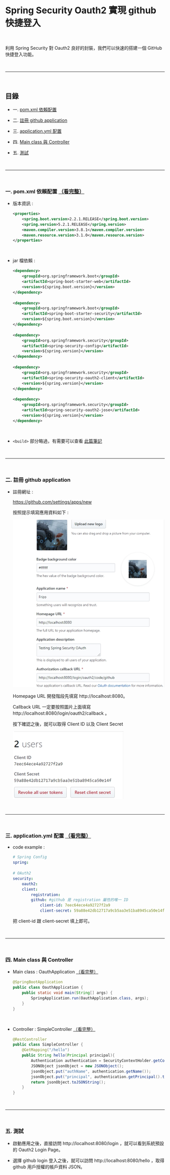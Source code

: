 # Spring Security Oauth2 實現 github 快捷登入

<br>

利用 Spring Security 對 Oauth2 良好的封裝，我們可以快速的搭建一個 GitHub 快捷登入功能。

<br>

---

<br>

## 目錄

* 一. [pom.xml 依賴配置](#pom)

* 二. [註冊 github application](#github)

* 三. [application.yml 配置](#yml)

* 四. [Main class 與 Controller](#etc)

* 五. [測試](#test)

<br>

---

<br>

<div id="pom">

### 一. pom.xml 依賴配置 [（看完整）](./learn-oauth\pom.xml)

* 版本資訊 : 
    ```xml
    <properties>
        <spring.boot.version>2.2.1.RELEASE</spring.boot.version>
        <spring.version>5.2.1.RELEASE</spring.version>
        <maven.compiler.version>3.8.1</maven.compiler.version>
        <maven.resource.version>3.1.0</maven.resource.version>
    </properties>
    ```

    <br>

* jar 檔依賴 : 

    ```xml
    <dependency>
        <groupId>org.springframework.boot</groupId>
        <artifactId>spring-boot-starter-web</artifactId>
        <version>${spring.boot.version}</version>
    </dependency>

    <dependency>
        <groupId>org.springframework.boot</groupId>
        <artifactId>spring-boot-starter-security</artifactId>
        <version>${spring.boot.version}</version>
    </dependency>

    <dependency>
        <groupId>org.springframework.security</groupId>
        <artifactId>spring-security-config</artifactId>
        <version>${spring.version}</version>
    </dependency>

    <dependency>
        <groupId>org.springframework.security</groupId>
        <artifactId>spring-security-oauth2-client</artifactId>
        <version>${spring.version}</version>
    </dependency>

    <dependency>
        <groupId>org.springframework.security</groupId>
        <artifactId>spring-security-oauth2-jose</artifactId>
        <version>${spring.version}</version>
    </dependency>
    ```

    <br/>

*  ```<build>``` 部分略過，有需要可以查看 [此篇筆記](../../../plugin/mavenPlugin)

<br>

---

<br>

<div id="pom">

### 二. 註冊 github application

* 註冊網址 :

  https://github.com/settings/apps/new

  按照提示填寫應用資料如下 : 

  ![apps-info](./imgs/apps-info.jpg)

  Homepage URL 開發階段先填寫 http://localhost:8080。

  Callback URL 一定要按照圖片上面填寫 http://localhost:8080/login/oauth2/callback 。

  按下確認之後，就可以取得 Client ID 以及 Client Secret

  ![app-id](./imgs/app-id.jpg)


<br>

---

<br>

<div id="pom">

### 三. application.yml 配置 [（看完整）](./learn-oauth\src\main\resources/config/application.yml)

* code example :

    ```yml
    # Spring Config
    spring:

    # OAuth2
    security:
        oauth2:
        client:
            registration:
            github: #github 是 registration 屬性的唯一 ID
                client-id: 7eec64ece4a92727f2a9
                client-secret: 59a88e42db12717a9cb5aa3e51ba8945ca50e14f
    ```
    把 client-id 跟 client-secret 填上即可。

<br>

---

<br>


<div id="pom">

### 四. Main class 與 Controller

* Main class : OauthApplication [（看完整）](./learn-oauth\src\main\java\com\frizo\learn\oauth\OauthApplication.java)

    ```java
    @SpringBootApplication
    public class OauthApplication {
        public static void main(String[] args) {
            SpringApplication.run(OauthApplication.class, args);
        }
    }
    ```

<br>


* Controller : SimpleController [（看完整）](./learn-oauth\src\main\java\com\frizo\learn\oauth\controller/SimpleController.java)

    ```java
    @RestController
    public class SimpleController {
        @GetMapping("/hello")
        public String hello(Principal principal){
            Authentication authentication = SecurityContextHolder.getContext().getAuthentication();
            JSONObject jsonObject = new JSONObject();
            jsonObject.put("authName", authentication.getName());
            jsonObject.put("principal", authentication.getPrincipal().toString());
            return jsonObject.toJSONString();
        }
    }
    ```

<br>

---

<br>

<div id="test">

### 五. 測試

* 啟動應用之後，直接訪問 http://localhost:8080/login ，就可以看到系統預設的 Oauth2 Login Page。

* 選擇 github login 登入之後，就可以訪問 http://localhost:8080/hello ，取得 github 用戶授權的帳戶資料 JSON。 
